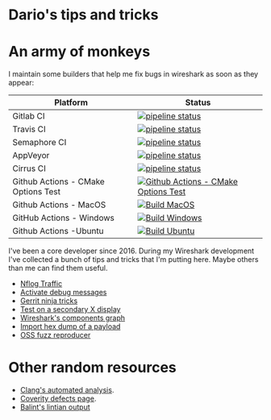 # Dario's tips and tricks

# An army of monkeys

I maintain some builders that help me fix bugs in wireshark as soon as they appear:

| Platform | Status |
|----------|--------|
| Gitlab CI | [![pipeline status](https://gitlab.com/wireshark/wireshark/badges/master/pipeline.svg)](https://gitlab.com/wireshark/wireshark/-/pipelines) |
| Travis CI | [![pipeline status](https://api.travis-ci.org/crondaemon/wireshark.svg?branch=master)](https://travis-ci.org/crondaemon/wireshark/builds) |
| Semaphore CI | [![pipeline status](https://semaphoreci.com/api/v1/crondaemon/wireshark/branches/master/badge.svg)](https://semaphoreci.com/crondaemon/wireshark) |
| AppVeyor | [![pipeline status](https://ci.appveyor.com/api/projects/status/00oc33lud6bq3x5f?svg=true)](https://ci.appveyor.com/project/crondaemon/wireshark/) |
| Cirrus CI | [![pipeline status](https://api.cirrus-ci.com/github/crondaemon/wireshark.svg)](https://cirrus-ci.com/) |
| Github Actions - CMake Options Test | [![Github Actions - CMake Options Test](https://github.com/crondaemon/wireshark/workflows/CMake%20Options%20Test/badge.svg)](https://github.com/crondaemon/wireshark/actions?query=workflow%3A%22CMake+Options+Test%22) |
| Github Actions - MacOS | [![Build MacOS](https://github.com/crondaemon/wireshark/workflows/Build%20MacOS/badge.svg) ](https://github.com/crondaemon/wireshark/actions?query=workflow%3A%22Build+MacOS%22)| 
| GitHub Actions - Windows | [![Build Windows](https://github.com/crondaemon/wireshark/workflows/Build%20Windows/badge.svg)](https://github.com/crondaemon/wireshark/actions?query=workflow%3A%22Build+Windows%22) | 
| Github Actions -Ubuntu | [![Build Ubuntu](https://github.com/crondaemon/wireshark/workflows/Build%20Ubuntu/badge.svg)](https://github.com/crondaemon/wireshark/actions?query=workflow%3A%22Build+Ubuntu%22) |


I've been a core developer since 2016. During my Wireshark development I've collected a bunch of tips and tricks that I'm putting here. Maybe others than me can find them useful.

  - [Nflog Traffic](/dario/nflog-traffic)
  - [Activate debug messages](/dario/debug-messages)
  - [Gerrit ninja tricks](/dario/gerrit)
  - [Test on a secondary X display](/dario/secondary-x-display)
  - [Wireshark's components graph](/dario/graphviz)
  - [Import hex dump of a payload](/dario/import_payload)
  - [OSS fuzz reproducer](/dario/oss-fuzz)

# Other random resources

  - [Clang's automated analysis](https://www.wireshark.org/download/automated/analysis/).
  - [Coverity defects page](https://scan.coverity.com/projects/wireshark/view_defects).
  - [Balint's lintian output](https://lintian.debian.org/maintainer/rbalint@ubuntu.com.html)

